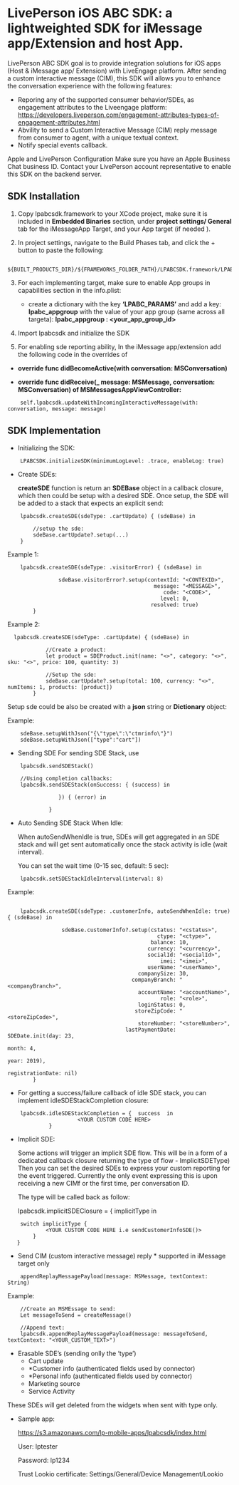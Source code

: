 # LivePerson iOS ABC SDK: a lightweighted SDK for iMessage app/Extension and host App.


LivePerson ABC SDK goal is to provide integration solutions for iOS apps (Host & iMessage app/ Extension) with LiveEngage platform. After sending a custom interactive message (CIM), this SDK will allows you to enhance the conversation experience with the following features:
 
  -  Reporing any of the supported consumer behavior/SDEs, as engagement attributes to the Liveengage platform:
     https://developers.liveperson.com/engagement-attributes-types-of-engagement-attributes.html
  -  Abvility to send a Custom Interactive Message (CIM) reply message from consumer to agent, with a unique textual context.
  -  Notify special events callback.
  
Apple and LivePerson Configuration
Make sure you have an Apple Business Chat business ID.
Contact your LivePerson account representative to enable this SDK on the backend server.


## SDK Installation

1. Copy lpabcsdk.framework to your XCode project, make sure it is included in **Embedded Binaries** section, under **project settings/ General** tab for the iMessageApp Target, and  your App target (if needed ).

2. In project settings, navigate to the Build Phases tab, and click the + button to paste the following:

```
 	${BUILT_PRODUCTS_DIR}/${FRAMEWORKS_FOLDER_PATH}/LPABCSDK.framework/LPABCSDKStrippingScript.sh
```

3. For each implementing target, make sure to enable App groups in capabilities section in the info.plist: 
	- create a dictionary with the key **‘LPABC_PARAMS’** and add a key: **lpabc_appgroup**  with the value of your app group (same across all targeta):  **lpabc_appgroup : <your_app_group_id>**

4. Import lpabcsdk and initialize the SDK  
5. For enabling sde reporting ability, In the iMessage app/extension add the following code in the overrides of

- **override func didBecomeActive(with conversation: MSConversation)**
	 
- **override func didReceive(_ message: MSMessage, conversation: MSConversation)  of MSMessagesAppViewController:**

```
	self.lpabcsdk.updateWithIncomingInteractiveMessage(with: conversation, message: message)

```



## SDK Implementation
-  Initializing the SDK:

```	LPABCSDK.initializeSDK() - default: log level is .info, enable = true
	LPABCSDK.initializeSDK(minimumLogLevel: .trace, enableLog: true)
```

- Create SDEs: 

	**createSDE** function is return an **SDEBase** object in a callback closure, which then could be setup with a desired SDE.
Once setup, the SDE will be added to a stack that expects an explicit send:

```
	lpabcsdk.createSDE(sdeType: .cartUpdate) { (sdeBase) in  
		
        //setup the sde:
		sdeBase.cartUpdate?.setup(...)
	}
```

Example 1: 

```
	lpabcsdk.createSDE(sdeType: .visitorError) { (sdeBase) in

            	sdeBase.visitorError?.setup(contextId: "<CONTEXID>",
                                              message: "<MESSAGE>",
                                    		  	 code: "<CODE>",
                                  		 		level: 0,
                                             resolved: true)
        }
```

Example 2:
```
  lpabcsdk.createSDE(sdeType: .cartUpdate) { (sdeBase) in
          
            //Create a product:
            let product = SDEProduct.init(name: "<>", category: "<>", sku: "<>", price: 100, quantity: 3)
           
            //Setup the sde:
            sdeBase.cartUpdate?.setup(total: 100, currency: "<>", numItems: 1, products: [product])
        }
```
 
 Setup sde could be also be created with a **json** string or **Dictionary** object:
	  
Example:
```  
	sdeBase.setupWithJson("{\"type\":\"ctmrinfo\"}")
	sdeBase.setupWithJson(["type":"cart"])
```

- Sending SDE
For sending SDE Stack,  use

```  
	lpabcsdk.sendSDEStack()  

	//Using completion callbacks:
	lpabcsdk.sendSDEStack(onSuccess: { (success) in
         	   	 
        		}) { (error) in
          		 
      	 	 }
```  

- Auto Sending SDE Stack When Idle:
 
	When autoSendWhenIdle is true, SDEs will get aggregated in an SDE stack and will get sent automatically once the stack activity is idle (wait interval).

	You can set the wait time (0-15 sec, default: 5 sec):

```
	lpabcsdk.setSDEStackIdleInterval(interval: 8)
```
Example:


```

 	lpabcsdk.createSDE(sdeType: .customerInfo, autoSendWhenIdle: true) { (sdeBase) in
            
         	  	 sdeBase.customerInfo?.setup(cstatus: "<cstatus>",
                                         	   ctype: "<ctype>",
                                  		   	 balance: 10,
                               		 	    currency: "<currency>",
                          	    	  	    socialId: "<socialId>",
                         	        	   	    imei: "<imei>",
                                   	 	 	userName: "<userName>",
                              	 	 	 companySize: 30,
                               	 	   companyBranch: "<companyBranch>",
                               	  	  	 accountName: "<accountName>",
                                   	 	    	role: "<role>",
                               		 	 loginStatus: 0,
                              	 	 	storeZipCode: "<storeZipCode>",
                                  	     storeNumber: "<storeNumber>",
                                   	 lastPaymentDate: SDEDate.init(day: 23, 
																 month: 4, 	
																  year: 2019),
                                                      registrationDate: nil)
        }

```

-   For getting a success/failure callback of idle SDE stack, you can implement idleSDEStackCompletion closure:

```
	lpabcsdk.idleSDEStackCompletion = {  success  in
    	              <YOUR CUSTOM CODE HERE>
    		 }
```

- Implicit SDE:

 	Some actions will trigger an implicit SDE flow. This will be in a form of a dedicated  callback closure returning the type of flow - ImplicitSDEType)
Then you can set the desired SDEs to express your custom reporting for the  event triggered. 
Currently the only event expressing this is upon receiving a new CIMf or the first time, per conversation ID.

	The type will be called back as follow:
    
    lpabcsdk.implicitSDEClosure = { implicitType  in 

```
	switch implicitType {
			<YOUR CUSTOM CODE HERE i.e sendCustomerInfoSDE()>
		}
   }
```

- Send CIM (custom interactive message) reply * supported in iMessage target only

```
	appendReplayMessagePayload(message: MSMessage, textContext: String)
```

Example:
```
	//Create an MSMEssage to send:
	Let messageToSend = createMessage()  

	//Append text:
	lpabcsdk.appendReplayMessagePayload(message: messageToSend, textContext: "<YOUR_CUSTOM_TEXT>")
```
- Erasable SDE’s (sending onlly the ‘type’)
	- Cart update
	- *Customer info (authenticated fields used by connector)
	- *Personal info (authenticated fields used by connector)
	- Marketing source
	- Service Activity

These SDEs will get deleted from the widgets when sent with type only.

- Sample app:
	 
	https://s3.amazonaws.com/lp-mobile-apps/lpabcsdk/index.html
	
    User: lptester
	
    Password: lp1234

	Trust Lookio certificate:
Settings/General/Device Management/Lookio


    
